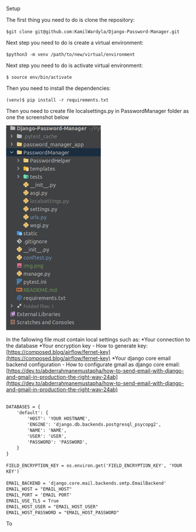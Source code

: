 Setup

The first thing you need to do is clone the repository:

`$git clone git@github.com:KamilWardyla/Django-Password-Manager.git`

Next step you need to do is create a virtual environment:

`$python3 -m venv /path/to/new/virtual/environment`

Next step you need to do is activate virtual environment:

`$ source env/bin/activate`

Then you need to install the dependencies:

`(venv)$ pip install -r requirements.txt`

Then you need to create file localsettings.py in PasswordManager folder as one the screenshot below

![img_1.png](img_1.png)

In the fallowing file must contain local settings such as:
*Your connection to the database
*Your encryption key - How to generate
key: [https://composed.blog/airflow/fernet-key](https://composed.blog/airflow/fernet-key)
*Your django core email backend configuration - How to configurate gmail as django core
email: [https://dev.to/abderrahmanemustapha/how-to-send-email-with-django-and-gmail-in-production-the-right-way-24ab](https://dev.to/abderrahmanemustapha/how-to-send-email-with-django-and-gmail-in-production-the-right-way-24ab)

```import os

DATABASES = {
    'default': {
        'HOST': 'YOUR HOSTNAME',
        'ENGINE': 'django.db.backends.postgresql_psycopg2',
        'NAME': 'NAME',
        'USER': 'USER',
        'PASSWORD': 'PASSWORD',
    }
}

FIELD_ENCRYPTION_KEY = os.environ.get('FIELD_ENCRYPTION_KEY', 'YOUR KEY')

EMAIL_BACKEND = 'django.core.mail.backends.smtp.EmailBackend'
EMAIL_HOST = "EMAIL_HOST"
EMAIL_PORT = 'EMAIL PORT'
EMAIL_USE_TLS = True
EMAIL_HOST_USER = "EMAIL_HOST_USER"
EMAIL_HOST_PASSWORD = "EMAIL_HOST_PASSWORD"
```

To


